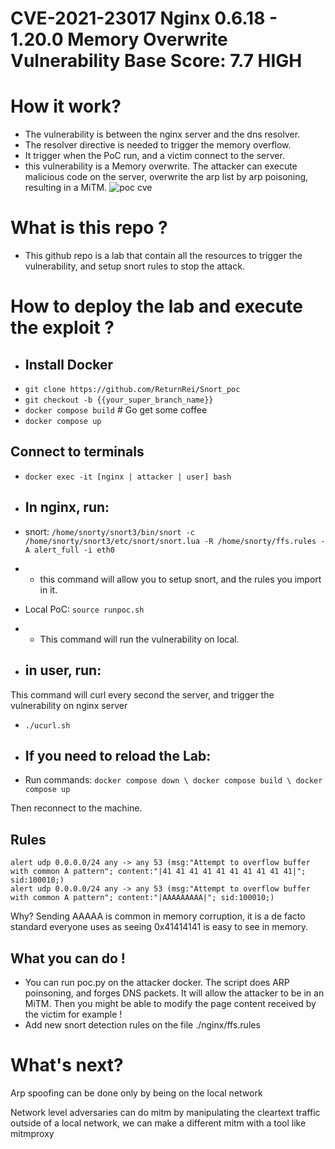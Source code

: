 # CVE-2021-23017 Nginx 0.6.18 - 1.20.0 Memory Overwrite Vulnerability Base Score: 7.7 HIGH
# How it work?
- The vulnerability is between the nginx server and the dns resolver.
- The resolver directive is needed to trigger the memory overflow.
- It trigger when the PoC run, and a victim connect to the server.
- this vulnerability is a Memory overwrite. The attacker can execute malicious code on the server, overwrite the arp list by arp poisoning, resulting in a MiTM.
![poc cve](https://github.com/ReturnRei/Snort_poc/assets/91879564/b05da170-cca2-46bd-a4d8-9d57fe4d6f8e)

# What is this repo ?
 - This github repo is a lab that contain all the resources to trigger the vulnerability, and setup snort rules to stop the attack.

# How to deploy the lab and execute the exploit ?
- ## Install Docker
- `git clone https://github.com/ReturnRei/Snort_poc`
- `git checkout -b {{your_super_branch_name}}`
- `docker compose build` \# Go get some coffee
- `docker compose up`

## Connect to terminals
- `docker exec -it [nginx | attacker | user] bash`

- ## In nginx, run:
- snort: `/home/snorty/snort3/bin/snort -c /home/snorty/snort3/etc/snort/snort.lua -R /home/snorty/ffs.rules -A alert_full -i eth0`
- - this command will allow you to setup snort, and the rules you import in it.

- Local PoC: `source runpoc.sh`
- - This command will run the vulnerability on local.
- ## in user, run:
This command will curl every second the server, and trigger the vulnerability on nginx server
- `./ucurl.sh`

- ## If you need to reload the Lab:
- Run commands: `docker compose down \
    docker compose build \
    docker compose up`

Then reconnect to the machine.

## Rules
```
alert udp 0.0.0.0/24 any -> any 53 (msg:"Attempt to overflow buffer with common A pattern"; content:"|41 41 41 41 41 41 41 41 41 41|"; sid:100010;)
alert udp 0.0.0.0/24 any -> any 53 (msg:"Attempt to overflow buffer with common A pattern"; content:"|AAAAAAAAA|"; sid:100010;)
```
Why? Sending  AAAAA is common in memory corruption, it is a de facto standard everyone uses as seeing 0x41414141 is easy to see in memory.

## What you can do !
- You can run poc.py on the attacker docker. The script does ARP poinsoning, and forges DNS packets. It will allow the attacker to be in an MiTM. Then you might be able to modify the page content received by the victim for example !
- Add new snort detection rules on the file ./nginx/ffs.rules

# What's next?

Arp spoofing can be done only by being on the local network

Network level adversaries can do mitm by manipulating the cleartext traffic outside of a local network, we can make a different mitm with a tool like mitmproxy


